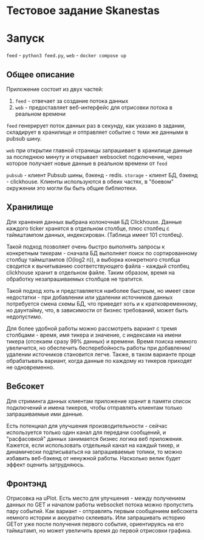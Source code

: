 # Тестовое задание Skanestas

# Запуск

`feed` - `python3 feed.py`, 
`web` - `docker compose up`

## Общее описание

Приложение состоит из двух частей:
1) `feed` - отвечает за создание потока данных
2) `web` - предоставляет веб-интерфейс для отрисовки потока в реальном времени

`feed` генерирует поток данных раз в секунду, как указано в задании, складирует в хранилище и отправляет
событие с теми же данными в pubsub шину.

`web` при открытии главной страницы запрашивает в хранилище данные за последнюю минуту и открывает 
websocket подключение, через которое получает новые данные в реальном времени от `feed`

`pubsub` - клиент Pubsub шины, бэкенд - redis.
`storage` - клиент БД, бэкенд - clickhouse.
Клиенты используются в обеих частях, в "боевом" окружении это могли бы быть общие библиотеки.

## Хранилище

Для хранения данных выбрана колоночная БД Clickhouse. Данные каждого ticker хранятся в отдельном столбце,
плюс столбец с таймштампом данных, индексирован. (Таблица имеет 101 столбец).

Такой подход позволяет очень быстро выполнять запросы к конкретным тикерам - сначала БД выполняет поиск по
сортированному столбцу таймштампов (O(log2 n)), а выборка конкретного столбца сводится к вычитыванию соответствующего
файла - каждый столбец clickhouse хранит в отдельном файле. Таким образом, время на обработку незапрашиваемых
столбцов не тратится.

Такой подход хоть и представляется наиболее быстрым, но имеет свои недостатки - при добавлении или удалении
источников данных потребуется смена схемы БД, что приведет хоть и к кратковременному, но даунтайму, что, в зависимости
от бизнес требований, может быть недопустимо.

Для более удобной работы можно рассмотреть вариант с тремя столбцами - время, имя тикера и значение, с индексами
на имени тикера (отсекаем сразу 99% данных) и времени. Время поиска немного увеличится, но обеспечить бесперебойность
работы при добавлении/удалении источников становится легче. Также, в таком варианте проще обрабатывать вариант, когда
данные по каждому из тикеров приходят не одновременно.

## Вебсокет

Для стриминга данных клиентам приложение хранит в памяти список подключений и имена тикеров, чтобы отправлять клиентам
только запрашиваемые ими данные. 

Есть потенциал для улучшения производительности - сейчас используется только
один канал для передачи сообщений, и "расфасовкой" данных занимается бизнес логика веб приложения. Кажется, если
использовать отдельный канал на каждый тикер, и динамически подписываться на запрашиваемые топики, то можно
избавить веб-бэкенд от ненужной работы. Насколько велик будет эффект оценить затрудняюсь.


## Фронтэнд
Отрисовка на uPlot. Есть место для улучшения - между получением данных по GET и началом работы websocket потока
можно пропустить пару событий. Как вариант - отправлять первым сообщением вебсокета немного истории и аккуратно
склеивать. Или запрашивать историю GETот уже после получения первого события, ориентируясь на его таймштамп,
но может увеличить время до первой отрисовки графика.
